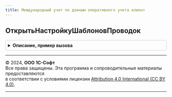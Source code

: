 ```yaml
---
title: Международный учет по данным оперативного учета клиент
---
```



## ОткрытьНастройкуШаблоновПроводок
<details style="margin: 1em 0; padding: 0.5em; border: 1px solid #ccc; border-radius: 6px;">

<summary style="font-weight: bold; cursor: pointer;">Описание, пример вызова</summary>

```bsl


// Открывает форму настройки шаблонов проводок по данным оперативного учета.
//
// Параметры:
// 	ПараметрыФормы - См. МеждународныйУчетКлиент.ПараметрыОткрытияФормНастройкиПроводок
// 	ФормаВладелец - ФормаКлиентскогоПриложения - Владелец формы настройки.
// 	ХозяйственнаяОперация - СправочникСсылка.НастройкиХозяйственныхОпераций - Операция, для которой необходимо выполнить настройку.
// 	                                                                          Если Неопределено, тогда форма открывается без отбора по операции.
//
Процедура ОткрытьНастройкуШаблоновПроводок(ПараметрыФормы, ФормаВладелец, ХозяйственнаяОперация = Неопределено) Экспорт
```

Пример вызова
```bsl
МеждународныйУчетПоДаннымОперативногоУчетаКлиент.ОткрытьНастройкуШаблоновПроводок(ПараметрыФормы, ФормаВладелец, ХозяйственнаяОперация);
```
</details>

---

© 2024, **ООО 1С-Софт**  
Все права защищены. Эта программа и сопроводительные материалы предоставляются  
в соответствии с условиями лицензии [Attribution 4.0 International (CC BY 4.0)](https://creativecommons.org/licenses/by/4.0/legalcode).

---
